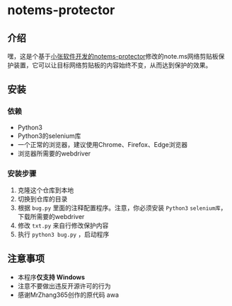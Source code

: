 # notems-protector  

## 介绍  
嘿，这是个基于[小张软件开发的notems-protector](https://github.com/MrZhang365/notems-protector)修改的note.ms网络剪贴板保护装置，它可以让目标网络剪贴板的内容始终不变，从而达到保护的效果。  

## 安装  
### 依赖  
- Python3
- Python3的selenium库
- 一个正常的浏览器，建议使用Chrome、Firefox、Edge浏览器
- 浏览器所需要的webdriver

### 安装步骤  
1. 克隆这个仓库到本地
2. 切换到仓库的目录
3. 根据 `bug.py` 里面的注释配置程序。注意，你必须安装 `Python3` `selenium库`，下载所需要的webdriver
4. 修改 `txt.py` 来自行修改保护内容
5. 执行 `python3 bug.py` ，启动程序

## 注意事项  
- 本程序**仅支持 Windows**
- 注意不要做出违反开源许可的行为
- 感谢MrZhang365创作的原代码 awa
